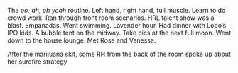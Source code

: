 The *oo, ah, oh yeah* routine. Left hand, right hand, full muscle. Learn to do crowd work. Ran through front room scenarios. HRL talent show was a blast. Empanadas. Went swimming. Lavender hour. Had dinner with Lobo’s IPO kids. A bubble tent on the midway. Take pics at the next full moon. Went down to the house lounge. Met Rose and Vanessa.

After the marijuana skit, some RH from the back of the room spoke up about her surefire strategy